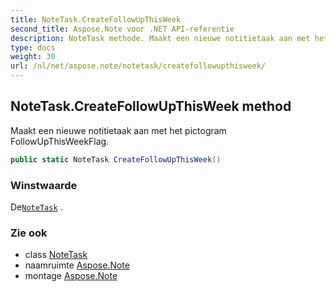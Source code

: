 ```yaml
---
title: NoteTask.CreateFollowUpThisWeek
second_title: Aspose.Note voor .NET API-referentie
description: NoteTask methode. Maakt een nieuwe notitietaak aan met het pictogram FollowUpThisWeekFlag.
type: docs
weight: 30
url: /nl/net/aspose.note/notetask/createfollowupthisweek/
---
```

## NoteTask.CreateFollowUpThisWeek method

Maakt een nieuwe notitietaak aan met het pictogram FollowUpThisWeekFlag.

```csharp
public static NoteTask CreateFollowUpThisWeek()
```

### Winstwaarde

De[`NoteTask`](../) .

### Zie ook

* class [NoteTask](../)
* naamruimte [Aspose.Note](../../notetask/)
* montage [Aspose.Note](../../../)


